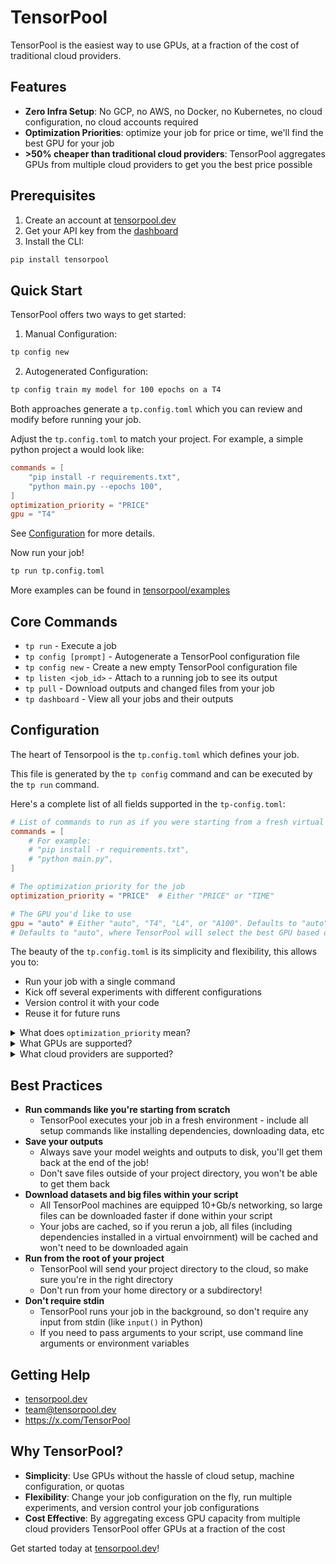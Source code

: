 # TensorPool

TensorPool is the easiest way to use GPUs, at a fraction of the cost of traditional cloud providers.

## Features
- **Zero Infra Setup**: No GCP, no AWS, no Docker, no Kubernetes, no cloud configuration, no cloud accounts required
- **Optimization Priorities**: optimize your job for price or time, we'll find the best GPU for your job
- **>50% cheaper than traditional cloud providers**: TensorPool aggregates GPUs from multiple cloud providers to get you the best price possible

## Prerequisites
1. Create an account at [tensorpool.dev](https://tensorpool.dev)
2. Get your API key from the [dashboard](https://dashboard.tensorpool.dev/dashboard)
3. Install the CLI:
```bash
pip install tensorpool
```

## Quick Start
TensorPool offers two ways to get started:

1. Manual Configuration:
```bash
tp config new
```

2. Autogenerated Configuration:
```bash
tp config train my model for 100 epochs on a T4
```

Both approaches generate a `tp.config.toml` which you can review and modify before running your job.

Adjust the `tp.config.toml` to match your project. For example, a simple python project a would look like:

```toml
commands = [
    "pip install -r requirements.txt",
    "python main.py --epochs 100",
]
optimization_priority = "PRICE"
gpu = "T4"
```
See [Configuration](#configuration) for more details.

Now run your job!
```bash
tp run tp.config.toml
```

More examples can be found in [tensorpool/examples](https://github.com/tensorpool/tensorpool/tree/main/examples)

## Core Commands
- `tp run` - Execute a job
- `tp config [prompt]` - Autogenerate a TensorPool configuration file
- `tp config new` - Create a new empty TensorPool configuration file
- `tp listen <job_id>` - Attach to a running job to see its output
- `tp pull` - Download outputs and changed files from your job
- `tp dashboard` - View all your jobs and their outputs


## Configuration

The heart of Tensorpool is the `tp.config.toml` which defines your job.

This file is generated by the `tp config` command and can be executed by the `tp run` command.

Here's a complete list of all fields supported in the `tp-config.toml`:
```toml
# List of commands to run as if you were starting from a fresh virtual environment
commands = [
    # For example:
    # "pip install -r requirements.txt",
    # "python main.py",
]

# The optimization priority for the job
optimization_priority = "PRICE"  # Either "PRICE" or "TIME"

# The GPU you'd like to use
gpu = "auto" # Either "auto", "T4", "L4", or "A100". Defaults to "auto". More GPUs coming soon!
# Defaults to "auto", where TensorPool will select the best GPU based on your optimization priority
```

The beauty of the `tp.config.toml` is its simplicity and flexibility, this allows you to:
- Run your job with a single command
- Kick off several experiments with different configurations
- Version control it with your code
- Reuse it for future runs

<details>
<summary>What does <code>optimization_priority</code> mean?</summary>
<br>

`optimization_priority = "PRICE"` means that TensorPool will execute your job for the lowest price possible.
This doesn't always mean the cheapest GPU, but the best value (typically $/performance) GPU for your job.

`optimization_priority = "TIME"` means that TensorPool will search for the fastest instance types (best GPU) across all cloud providers.

TensorPool uses heuristics to find the best GPU for your job based on the optimization priority you set.

</details>

<details>
<summary>What GPUs are supported?</summary>
<br>
Currently T4s, L4s, and A100s are supported. More GPUs are coming soon!

GPUs you'd like to see supported? Let us know at team@tensorpool.dev!
</details>

<details>
<summary>What cloud providers are supported?</summary>
<br>
Currently GCP and AWS are supported. More cloud providers are coming soon!
</details>

## Best Practices
- **Run commands like you're starting from scratch**
  - TensorPool executes your job in a fresh environment - include all setup commands like installing dependencies, downloading data, etc
- **Save your outputs**
  - Always save your model weights and outputs to disk, you'll get them back at the end of the job!
  - Don't save files outside of your project directory, you won't be able to get them back
- **Download datasets and big files within your script**
  - All TensorPool machines are equipped 10+Gb/s networking, so large files can be downloaded faster if done within your script
  - Your jobs are cached, so if you rerun a job, all files (including dependencies installed in a virtual envoirnment) will be cached and won't need to be downloaded again
- **Run from the root of your project**
  - TensorPool will send your project directory to the cloud, so make sure you're in the right directory
  - Don't run from your home directory or a subdirectory!
- **Don't require stdin**
  - TensorPool runs your job in the background, so don't require any input from stdin (like `input()` in Python)
  - If you need to pass arguments to your script, use command line arguments or environment variables

## Getting Help
- [tensorpool.dev](https://tensorpool.dev)
- team@tensorpool.dev
- https://x.com/TensorPool

## Why TensorPool?
- **Simplicity**: Use GPUs without the hassle of cloud setup, machine configuration, or quotas
- **Flexibility**: Change your job configuration on the fly, run multiple experiments, and version control your job configurations
- **Cost Effective**: By aggregating excess GPU capacity from multiple cloud providers TensorPool offer GPUs at a fraction of the cost

Get started today at [tensorpool.dev](https://tensorpool.dev)!
